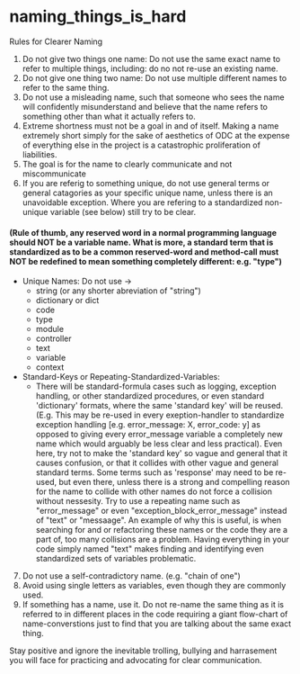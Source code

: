 # naming_things_is_hard
Rules for Clearer Naming


1. Do not give two things one name: Do not use the same exact name to refer to multiple things, including: do no not re-use an existing name.
2. Do not give one thing two name: Do not use multiple different names to refer to the same thing.
3. Do not use a misleading name, such that someone who sees the name will confidently misunderstand and believe that the name refers to something other than what it actually refers to.
4. Extreme shortness must not be a goal in and of itself. Making a name extremely short simply for the sake of aesthetics of ODC at the expense of everything else in the project is a catastrophic proliferation of liabilities.
5. The goal is for the name to clearly communicate and not miscommunicate
6. If you are referig to something unique, do not use general terms or general catagories as your specific unique name, unless there is an unavoidable exception. Where you are refering to a standardized non-unique variable (see below) still try to be clear.
#### (Rule of thumb, any reserved word in a normal programming language should NOT be a variable name. What is more, a standard term that is standardized as to be a common reserved-word and method-call must NOT be redefined to mean something completely different: e.g. "type")
- Unique Names: Do not use ->
  - string (or any shorter abreviation of "string")
  - dictionary or dict
  - code
  - type
  - module
  - controller
  - text
  - variable
  - context
- Standard-Keys or Repeating-Standardized-Variables:
  - There will be standard-formula cases such as logging, exception handling, or other standardized procedures, or even standard 'dictionary' formats, where the same 'standard key' will be reused. (E.g. This may be re-used in every exeption-handler to standardize exception handling [e.g. error_message: X, error_code: y] as opposed to giving every error_message variable a completely new name which would arguably be less clear and less practical). Even here, try not to make the 'standard key' so vague and general that it causes confusion, or that it collides with other vague and general standard terms. Some terms such as 'response' may need to be re-used, but even there, unless there is a strong and compelling reason for the name to collide with other names do not force a collision without nessesity. Try to use a repeating name such as "error_message" or even "exception_block_error_message" instead of "text" or "messaage". An example of why this is useful, is when searching for and or refactoring these names or the code they are a part of, too many collisions are a problem. Having everything in your code simply named "text" makes finding and identifying even standardized sets of variables problematic.
7. Do not use a self-contradictory name. (e.g. "chain of one")
8. Avoid using single letters as variables, even though they are commonly used.
9. If something has a name, use it. Do not re-name the same thing as it is referred to in different places in the code requiring a giant flow-chart of name-converstions just to find that you are talking about the same exact thing.

Stay positive and ignore the inevitable trolling, bullying and harrasement you will face for practicing and advocating for clear communication. 
